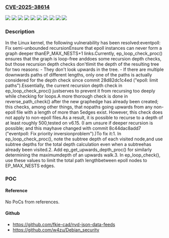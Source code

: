 ### [CVE-2025-38614](https://cve.mitre.org/cgi-bin/cvename.cgi?name=CVE-2025-38614)
![](https://img.shields.io/static/v1?label=Product&message=Linux&color=blue)
![](https://img.shields.io/static/v1?label=Version&message=&color=brightgreen)
![](https://img.shields.io/static/v1?label=Version&message=0eccd188cfeaf857a26f2d72941d27d298cf6a54%20&color=brightgreen)
![](https://img.shields.io/static/v1?label=Version&message=2.6.38%20&color=brightgreen)
![](https://img.shields.io/static/v1?label=Version&message=22bacca48a1755f79b7e0f192ddb9fbb7fc6e64e%20&color=brightgreen)
![](https://img.shields.io/static/v1?label=Version&message=28a92748aa4bc57d35e7b079498b0ac2e7610a37%20&color=brightgreen)
![](https://img.shields.io/static/v1?label=Version&message=7eebcd4792c5a341559aed327b6afecbb1c46402%20&color=brightgreen)
![](https://img.shields.io/static/v1?label=Version&message=8216e1a0d47cae06a75c42346f19dffe14e42d57%20&color=brightgreen)
![](https://img.shields.io/static/v1?label=Version&message=a72affdbb09f3f24f64ffcbbdf62c2e57c58f379%20&color=brightgreen)
![](https://img.shields.io/static/v1?label=Vulnerability&message=n%2Fa&color=blue)

### Description

In the Linux kernel, the following vulnerability has been resolved:eventpoll: Fix semi-unbounded recursionEnsure that epoll instances can never form a graph deeper thanEP_MAX_NESTS+1 links.Currently, ep_loop_check_proc() ensures that the graph is loop-free anddoes some recursion depth checks, but those recursion depth checks don'tlimit the depth of the resulting tree for two reasons: - They don't look upwards in the tree. - If there are multiple downwards paths of different lengths, only one of   the paths is actually considered for the depth check since commit   28d82dc1c4ed ("epoll: limit paths").Essentially, the current recursion depth check in ep_loop_check_proc() justserves to prevent it from recursing too deeply while checking for loops.A more thorough check is done in reverse_path_check() after the new graphedge has already been created; this checks, among other things, that nopaths going upwards from any non-epoll file with a length of more than 5edges exist. However, this check does not apply to non-epoll files.As a result, it is possible to recurse to a depth of at least roughly 500,tested on v6.15. (I am unsure if deeper recursion is possible; and this mayhave changed with commit 8c44dac8add7 ("eventpoll: Fix priority inversionproblem").)To fix it:1. In ep_loop_check_proc(), note the subtree depth of each visited node,and use subtree depths for the total depth calculation even when a subtreehas already been visited.2. Add ep_get_upwards_depth_proc() for similarly determining the maximumdepth of an upwards walk.3. In ep_loop_check(), use these values to limit the total path lengthbetween epoll nodes to EP_MAX_NESTS edges.

### POC

#### Reference
No PoCs from references.

#### Github
- https://github.com/fkie-cad/nvd-json-data-feeds
- https://github.com/w4zu/Debian_security

